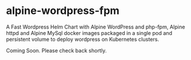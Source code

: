 # alpine-wordpress-fpm

A Fast Wordpress Helm Chart with Alpine WordPress and php-fpm, Alpine httpd and Alpine MySql docker images packaged in a single pod and persistent volume to deploy wordpress on Kubernetes clusters.

Coming Soon. Please check back shortly.
